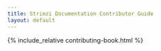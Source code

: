```yaml
---
title: Strimzi Documentation Contributor Guide
layout: default
---
```


{% include_relative contributing-book.html %}